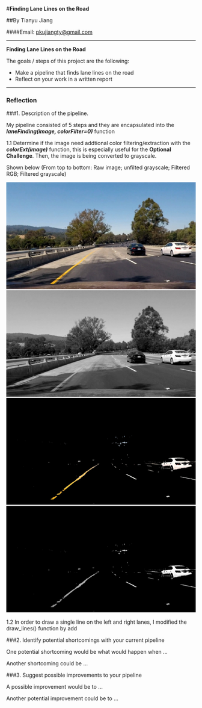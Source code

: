 #**Finding Lane Lines on the Road** 

##By Tianyu Jiang

####Email: pkujiangty@gmail.com

---

**Finding Lane Lines on the Road**

The goals / steps of this project are the following:
* Make a pipeline that finds lane lines on the road
* Reflect on your work in a written report


[image0]: ./test_images/region_of_interest.jpg "ROI"
[image1]: ./test_images/detected_solidWhiteCurve.jpg "SWC"
[image2]: ./test_images/detected_solidWhiteRight.jpg "SWR"
[image3]: ./test_images/detected_solidYellowCurve.jpg "SYC"
[image4]: ./test_images/detected_solidYellowCurve2.jpg "SYC2"
[image5]: ./test_images/detected_solidYellowLeft.jpg "SYL"
[image6]: ./test_images/detected_whiteCarLaneSwitch.jpg "WCLS"
[image7]: ./test_images/frame100.jpg "frame"
[image8]: ./test_images/frame100Gray.jpg "gray"
[image9]: ./test_images/frame100Filtered.jpg "filter"
[image10]: ./test_images/frame100FilteredGray.jpg "filtergray"

---

### Reflection

###1. Description of the pipeline.

My pipeline consisted of 5 steps and they are encapsulated into the _**laneFinding(image, colorFilter=0)**_ function

1.1 Determine if the image need addtional color filtering/extraction with the _**colorExt(image)**_ function, this is especially useful for the **Optional Challenge**. Then, the image is being converted to grayscale.

Shown below (From top to bottom: Raw image; unfilted grayscale; Filtered RGB; Filtered grayscale)

![image7] ![image8] ![image9] ![image10]


1.2 In order to draw a single line on the left and right lanes, I modified the draw_lines() function by add 


###2. Identify potential shortcomings with your current pipeline


One potential shortcoming would be what would happen when ... 

Another shortcoming could be ...


###3. Suggest possible improvements to your pipeline

A possible improvement would be to ...

Another potential improvement could be to ...
